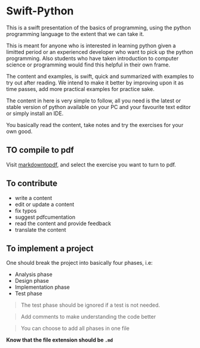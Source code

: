 # Swift-Python
This is a swift presentation of the basics of programming, using the python programming language to the extent that we can take it.

This is meant for anyone who is interested in learning python given a limitted period or an experienced developer who want to pick up the python programming. Also students who have taken introduction to computer science or programming would find this helpful in their own frame.

The content and examples, is swift, quick and summarized with examples to try out after reading. We intend to make it better by improving upon it as time passes, add more practical examples for practice sake.

The content in here is very simple to follow, all you need is the latest or stable version of python available on your PC and your favourite text editor or simply install an IDE.


You basically read the content, take notes and try the exercises for your own good.

## TO compile to pdf
Visit [markdowntopdf][markdowntopdf], and select the exercise you want to turn to pdf.

## To contribute
* write a content
* edit or update a content
* fix typos
* suggest pdfcumentation
* read the content and provide feedback
* translate the content

## To implement a project
One should break the project into basically four phases, i.e:
* Analysis phase
* Design phase
* Implementation phase
* Test phase

> The test phase should be ignored if a test is not needed.

> Add comments to make understanding the code better

> You can choose to add all phases in one file

__Know that the file extension should be `.md`__

#
[markdowntopdf]:https://www.markdowntopdf.com/